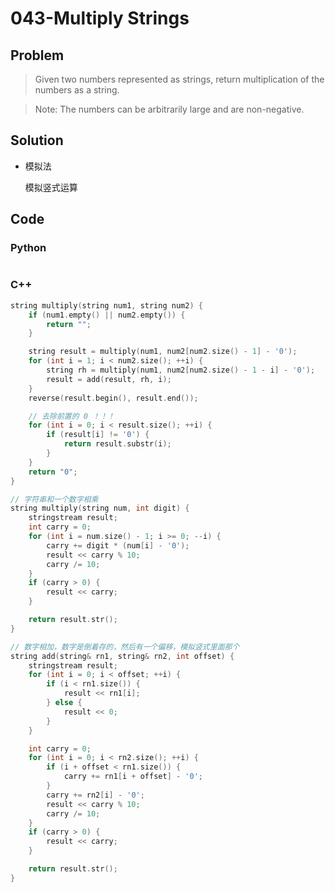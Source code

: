 # 043-Multiply Strings

## Problem

> Given two numbers represented as strings, return multiplication of the numbers as a string.

> Note: The numbers can be arbitrarily large and are non-negative.

## Solution

- 模拟法

    模拟竖式运算

## Code

### Python

```python

```

### C++

```cpp
string multiply(string num1, string num2) {
    if (num1.empty() || num2.empty()) {
        return "";
    }

    string result = multiply(num1, num2[num2.size() - 1] - '0');
    for (int i = 1; i < num2.size(); ++i) {
        string rh = multiply(num1, num2[num2.size() - 1 - i] - '0');
        result = add(result, rh, i);
    }
    reverse(result.begin(), result.end());

    // 去除前置的 0 ！！！
    for (int i = 0; i < result.size(); ++i) {
        if (result[i] != '0') {
            return result.substr(i);
        }
    }
    return "0";
}

// 字符串和一个数字相乘
string multiply(string num, int digit) {
    stringstream result;
    int carry = 0;
    for (int i = num.size() - 1; i >= 0; --i) {
        carry += digit * (num[i] - '0');
        result << carry % 10;
        carry /= 10;
    }
    if (carry > 0) {
        result << carry;
    }

    return result.str();
}

// 数字相加，数字是倒着存的，然后有一个偏移，模拟竖式里面那个
string add(string& rn1, string& rn2, int offset) {
    stringstream result;
    for (int i = 0; i < offset; ++i) {
        if (i < rn1.size()) {
            result << rn1[i];
        } else {
            result << 0;
        }
    }

    int carry = 0;
    for (int i = 0; i < rn2.size(); ++i) {
        if (i + offset < rn1.size()) {
            carry += rn1[i + offset] - '0';
        }
        carry += rn2[i] - '0';
        result << carry % 10;
        carry /= 10;
    }
    if (carry > 0) {
        result << carry;
    }

    return result.str();
}
```
